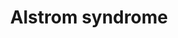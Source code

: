 ---
annotations:
- id: PW:0000013
  parent: disease pathway
  type: Pathway Ontology
  value: disease pathway
- id: DOID:0050473
  parent: genetic disease
  type: Disease Ontology
  value: Alstrom syndrome
authors:
- MvanderPas
- Edmeesnijders
- Fehrhart
description: Alström syndrome
last-edited: 2022-12-10
organisms:
- Homo sapiens
redirect_from:
- /index.php/Pathway:WP5202
- /instance/WP5202
- /instance/WP5202_r122439
revision: r122439
schema-jsonld:
- '@context': https://schema.org/
  '@id': https://wikipathways.github.io/pathways/WP5202.html
  '@type': Dataset
  creator:
    '@type': Organization
    name: WikiPathways
  description: Alström syndrome
  keywords:
  - ACTN4
  - ALMS1
  - BLOC1S1
  - BLOC1S4
  - BLOC1S6
  - CEP19
  - CEP192
  - DNM3
  - DTNBP1
  - E2F4
  - GPR161
  - GPRASP2
  - HSPB11
  - IFT172
  - IFT27
  - IFT74
  - IFT81
  - MYO5B
  - NSFL1C
  - PIFO
  - PTCH1
  - RABL2A
  - RFX1
  - RFX2
  - RFX3
  - RILPL1
  - SMO
  - SNAPIN
  - STX5
  - TFDP2
  - TUBG1
  - VCP
  - VCPIP1
  license: CC0
  name: Alstrom syndrome
seo: CreativeWork
title: Alstrom syndrome
wpid: WP5202
---